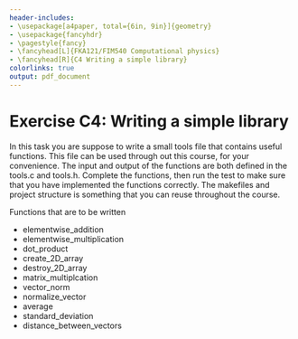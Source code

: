 ```yaml
---
header-includes:
- \usepackage[a4paper, total={6in, 9in}]{geometry}
- \usepackage{fancyhdr}
- \pagestyle{fancy}
- \fancyhead[L]{FKA121/FIM540 Computational physics}
- \fancyhead[R]{C4 Writing a simple library}
colorlinks: true
output: pdf_document
---
```

Exercise C4: Writing a simple library
====

In this task you are suppose to write a small tools file that contains
useful functions.
This file can be used through out this course, for your convenience.
The input and output of the functions are both defined in the tools.c and
tools.h.
Complete the functions, then run the test to make sure that you have
implemented the functions correctly.
The makefiles and project structure is something that you can reuse throughout
the course.

Functions that are to be written
 * elementwise_addition
 * elementwise_multiplication
 * dot_product
 * create_2D_array
 * destroy_2D_array
 * matrix_multiplcation
 * vector_norm
 * normalize_vector
 * average
 * standard_deviation
 * distance_between_vectors
